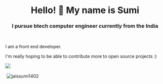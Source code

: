 <h1 align="center">Hello! 👋 My name is Sumi</h1>
<h3 align="center">I pursue btech computer engineer currently from the India</h3>

<br/>

I am a front end developer.

I'm really hoping to be able to contribute more to open source projects :)

<img src="https://github-profile-trophy.vercel.app/?username=jaissumi1402&theme=darkhub&column=3&margin-w=15&margin-h=15 (https://github.com/ryo-ma/github-profile-trophy)">

<p>&nbsp;<img align="center" src="https://github-readme-stats.vercel.app/api?username=jaissumi1402&show_icons=true&count_private=true&theme=dark" alt="jaissumi1402" /></p>
